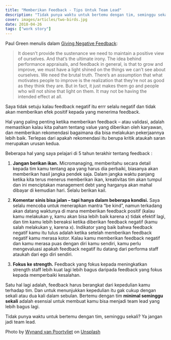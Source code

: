 ```yaml
---
title: "Memberikan Feedback - Tips Untuk Team Lead"
description: "Tidak punya waktu untuk bertemu dengan tim, seminggu sekali? Ya jangan jadi team lead."
cover: images/articles/two-birds.jpg
date: 2018-04-26
tags: ["work story"]
---
```


Paul Green menulis dalam [Giving Negative Feedback](https://hbr.org/2018/01/negative-feedback-rarely-leads-to-improvement?autocomplete=true):

> It doesn’t provide the sustenance we need to maintain a positive view of ourselves. And that’s the ultimate irony. The idea behind performance appraisals, and feedback in general, is that to grow and improve, we must have a light shined on the things we can’t see about ourselves. We need the brutal truth. There’s an assumption that what motivates people to improve is the realization that they’re not as good as they think they are. But in fact, it just makes them go and people who will not shine that light on them. It may not be having the intended effect at all.

Saya tidak setuju kalau feedback negatif itu errr selalu negatif dan tidak akan memberikan efek positif kepada yang menerima feedback.

Hal yang paling penting ketika memberikan feedback – atau validasi, adalah memastikan kalau kita paham tentang value yang diberikan oleh karyawan, dan memberikan rekomendasi bagaimana dia bisa melakukan pekerjaannya lebih baik. Terlepas dari apakah rekomendasi itu berupa kritik ataukah saran merupakan urusan kedua.

Beberapa hal yang saya pelajari di 5 tahun terakhir tentang feedback :

1. **Jangan berikan ikan.** Micromanaging, memberitahu secara detail kepada tim kamu tentang apa yang harus dia perbaiki, biasanya akan memberikan hasil jangka pendek saja. Dalam jangka waktu panjang ketika kita terus menerus memberikan ikan, kreativitas tim akan tumpul dan ini menciptakan management debt yang harganya akan mahal dibayar di kemudian hari. Selalu berikan kail.

2. **Komentar sinis bisa jalan – tapi hanya dalam beberapa kondisi.** Saya selalu mencoba untuk menerapkan mantra “be kind”, namun terkadang akan datang waktunya di mana memberikan feedback positif (kalau kamu melakukan y, kamu akan bisa lebih baik karena x) tidak efektif lagi, dan tim kamu lebih bereaksi ketika diberikan feedback negatif (kamu salah melakukan y, karena x). Indikator yang baik bahwa feedback negatif kamu itu tulus adalah ketika setelah memberikan feedback negatif kamu merasa kotor. Kalau kamu memberikan feedback negatif dan kamu merasa puas dengan diri kamu sendiri, kamu perlu mengevaluasi apakah feedback negatif itu datang dari performa staff ataukah dari ego diri sendiri.

3. **Fokus ke strength.** Feedback yang fokus kepada meningkatkan strength staff lebih kuat lagi lebih bagus daripada feedback yang fokus kepada memperbaiki kesalahan.

Satu hal lagi adalah, feedback harus berangkat dari kepedulian kamu terhadap tim. Dan untuk menunjukkan kepedulian itu gak cukup dengan sekali atau dua kali dalam sebulan. Bertemu dengan tim **minimal seminggu sekali** adalah esensial untuk membuat kamu bisa menjadi team lead yang lebih bagus lagi.

Tidak punya waktu untuk bertemu dengan tim, seminggu sekali? Ya jangan jadi team lead.

Photo by [Wynand van Poortvliet](https://unsplash.com/@wwwynand?utm_source=unsplash&utm_medium=referral&utm_content=creditCopyText) on [Unsplash](https://unsplash.com/search/photos/feedback?utm_source=unsplash&utm_medium=referral&utm_content=creditCopyText)